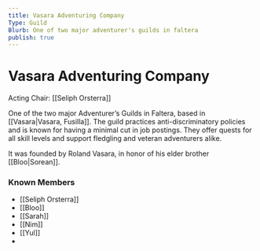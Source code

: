 ```yaml
---
title: Vasara Adventuring Company
Type: Guild
Blurb: One of two major adventurer's guilds in faltera
publish: true
---
```

# Vasara Adventuring Company
Acting Chair: [[Seliph Orsterra]]

One of the two major Adventurer’s Guilds in Faltera, based in [[Vasara|Vasara, Fusilla]]. The guild practices anti-discriminatory policies and is known for having a minimal cut in job postings. They offer quests for all skill levels and support fledgling and veteran adventurers alike.

It was founded by Roland Vasara, in honor of his elder brother [[Bloo|Sorean]]. 

### Known Members
- [[Seliph Orsterra]]
- [[Bloo]]
- [[Sarah]]
- [[Nim]]
- [[Yul]]
- 